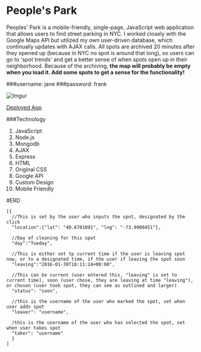 # People's Park

Peoples' Park is a mobile-friendly, single-page, JavaScript web application that allows users to find street parking in NYC. I worked closely with the Google Maps API but utilized my own user-driven database, which continually updates with AJAX calls. All spots are archived 20 minutes after they opened up (because in NYC no spot is around that long), so users can go to 'spot trends' and get a better sense of when spots open up in their neighborhood. Because of the archiving, **the map will probably be empty when you load it. Add some spots to get a sense for the functionality!**

###username: jane
###password: frank

![Imgur](http://i.imgur.com/yWBpT7f.png)

[Deployed App](https://peoples-park.herokuapp.com/)

###Technology

1. JavaScript 
2. Node.js 
3. Mongodb 
4. AJAX
5. Express 
6. HTML 
7. Original CSS  
8. Google API 
9. Custom Design 
10. Mobile Friendly

#ERD
```
[{ 
  //This is set by the user who inputs the spot, designated by the click
  "location":{"lat": "40.6701091", "lng": "-73.9900451"},
  
  //Day of cleaning for this spot
  "day":"Tueday",
  
  //This is either set tp current time if the user is leaving spot now, or to a designated time, if the user if leaving the spot soon
  "leaving":"2016-01-30T18:11:24+00:00",
  
  //This can be current (user entered this, "leaving" is set to current time), soon (user chose, they are leaving at time "leaving"), or chosen (user took spot, they can see as outlined and larger)
  "status": "soon",
  
  //this is the username of the user who marked the spot, set when user adds spot
  "leaver": "username",
  
  /this is the username of the user who has selected the spot, set when user takes spot
  "taker": "username"
  }
]
```




